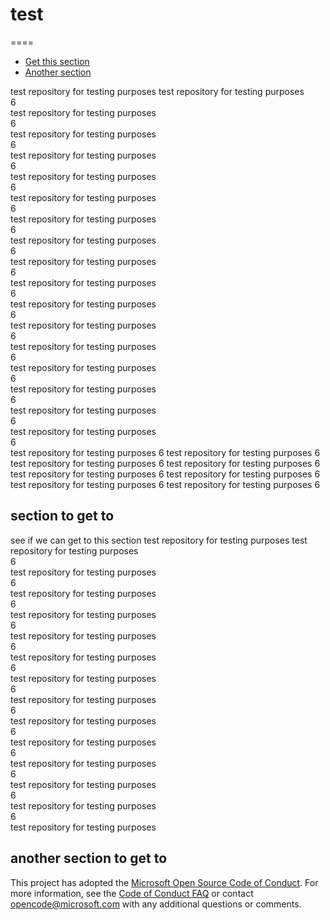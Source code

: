 # test
====
- [Get this section](#section-get-it)
- [Another section](#another-section)

test repository for testing purposes
test repository for testing purposes<br/>
6<br/>
test repository for testing purposes<br/>
6<br/>
test repository for testing purposes<br/>
6<br/>
test repository for testing purposes<br/>
6<br/>
test repository for testing purposes<br/>
6<br/>
test repository for testing purposes<br/>
6<br/>
test repository for testing purposes<br/>
6<br/>
test repository for testing purposes<br/>
6<br/>
test repository for testing purposes<br/>
6<br/>
test repository for testing purposes<br/>
6<br/>
test repository for testing purposes<br/>
6<br/>
test repository for testing purposes<br/>
6<br/>
test repository for testing purposes<br/>
6<br/>
test repository for testing purposes<br/>
6<br/>
test repository for testing purposes<br/>
6<br/>
test repository for testing purposes<br/>
6<br/>
test repository for testing purposes<br/>
6<br/>
test repository for testing purposes
6
test repository for testing purposes
6
test repository for testing purposes
6
test repository for testing purposes
6
test repository for testing purposes
6
test repository for testing purposes
6
test repository for testing purposes
6
test repository for testing purposes
6



<a name="section-get-it"></a>
## section to get to

see if we can get to this section
test repository for testing purposes
test repository for testing purposes<br/>
6<br/>
test repository for testing purposes<br/>
6<br/>
test repository for testing purposes<br/>
6<br/>
test repository for testing purposes<br/>
6<br/>
test repository for testing purposes<br/>
6<br/>
test repository for testing purposes<br/>
6<br/>
test repository for testing purposes<br/>
6<br/>
test repository for testing purposes<br/>
6<br/>
test repository for testing purposes<br/>
6<br/>
test repository for testing purposes<br/>
6<br/>
test repository for testing purposes<br/>
6<br/>
test repository for testing purposes<br/>
6<br/>
test repository for testing purposes<br/>
6<br/>
test repository for testing purposes<br/>


<a name="another-section"></a>
## another section to get to

This project has adopted the [Microsoft Open Source Code of Conduct](https://opensource.microsoft.com/codeofconduct/). For more information, see the [Code of Conduct FAQ](https://opensource.microsoft.com/codeofconduct/faq/) or contact [opencode@microsoft.com](mailto:opencode@microsoft.com) with any additional questions or comments.
